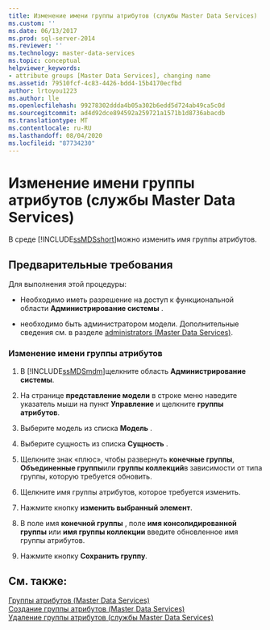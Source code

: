 ```yaml
---
title: Изменение имени группы атрибутов (службы Master Data Services) | Документы Майкрософт
ms.custom: ''
ms.date: 06/13/2017
ms.prod: sql-server-2014
ms.reviewer: ''
ms.technology: master-data-services
ms.topic: conceptual
helpviewer_keywords:
- attribute groups [Master Data Services], changing name
ms.assetid: 79510fcf-4c83-4426-bdd4-15b4170ecfbd
author: lrtoyou1223
ms.author: lle
ms.openlocfilehash: 99278302ddda4b05a302b6edd5d724ab49ca5c0d
ms.sourcegitcommit: ad4d92dce894592a259721a1571b1d8736abacdb
ms.translationtype: MT
ms.contentlocale: ru-RU
ms.lasthandoff: 08/04/2020
ms.locfileid: "87734230"
---
```

# <a name="change-an-attribute-group-name-master-data-services"></a>Изменение имени группы атрибутов (службы Master Data Services)
  В среде [!INCLUDE[ssMDSshort](../includes/ssmdsshort-md.md)]можно изменить имя группы атрибутов.  
  
## <a name="prerequisites"></a>Предварительные требования  
 Для выполнения этой процедуры:  
  
-   Необходимо иметь разрешение на доступ к функциональной области **Администрирование системы** .  
  
-   необходимо быть администратором модели. Дополнительные сведения см. в разделе [administrators &#40;Master Data Services&#41;](administrators-master-data-services.md).  
  
### <a name="to-change-an-attribute-group-name"></a>Изменение имени группы атрибутов  
  
1.  В [!INCLUDE[ssMDSmdm](../includes/ssmdsmdm-md.md)]щелкните область **Администрирование системы**.  
  
2.  На странице **представление модели** в строке меню наведите указатель мыши на пункт **Управление** и щелкните **группы атрибутов**.  
  
3.  Выберите модель из списка **Модель** .  
  
4.  Выберите сущность из списка **Сущность** .  
  
5.  Щелкните знак «плюс», чтобы развернуть **конечные группы**, **Объединенные группы**или **группы коллекций**в зависимости от типа группы, которую требуется обновить.  
  
6.  Щелкните имя группы атрибутов, которое требуется изменить.  
  
7.  Нажмите кнопку **изменить выбранный элемент**.  
  
8.  В поле имя **конечной группы** , поле **имя консолидированной группы** или **имя группы коллекции** введите обновленное имя группы атрибутов.  
  
9. Нажмите кнопку **Сохранить группу**.  
  
## <a name="see-also"></a>См. также:  
 [Группы атрибутов &#40;Master Data Services&#41;](../../2014/master-data-services/attribute-groups-master-data-services.md)   
 [Создание группы атрибутов &#40;Master Data Services&#41;](../../2014/master-data-services/create-an-attribute-group-master-data-services.md)   
 [Удаление группы атрибутов (службы Master Data Services)](../../2014/master-data-services/delete-an-attribute-group-master-data-services.md)  
  
  
